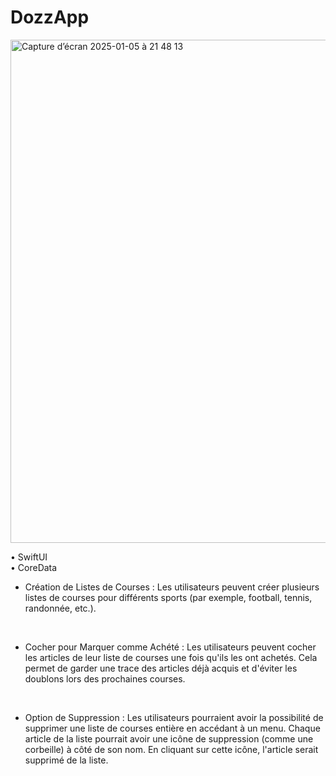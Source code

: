 # DozzApp
<img width="805" alt="Capture d’écran 2025-01-05 à 21 48 13" src="https://github.com/user-attachments/assets/70b3298e-708d-4c56-9e75-77072278111e" />





• SwiftUI <br/> 
• CoreData <br/> 

* Création de Listes de Courses :
Les utilisateurs peuvent créer plusieurs listes de courses pour différents sports (par exemple, football, tennis, randonnée, etc.).

<br/>

* Cocher pour Marquer comme Achété :
Les utilisateurs peuvent cocher les articles de leur liste de courses une fois qu'ils les ont achetés. Cela permet de garder une trace des articles déjà acquis et d'éviter les doublons lors des prochaines courses.

<br/>

* Option de Suppression : 
Les utilisateurs pourraient avoir la possibilité de supprimer une liste de courses entière en accédant à un menu.
Chaque article de la liste pourrait avoir une icône de suppression (comme une corbeille) à côté de son nom. En cliquant sur cette icône, l'article serait supprimé de la liste.

